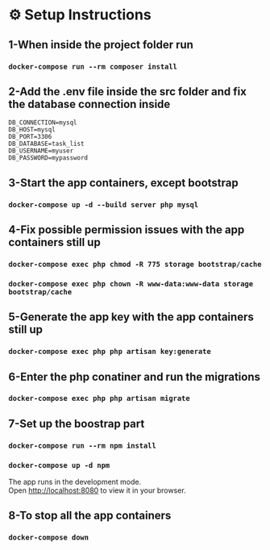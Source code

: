 # ⚙️ Setup Instructions

## 1-When inside the project folder run

### `docker-compose run --rm composer install`

## 2-Add the .env file inside the src folder and fix the database connection inside

    DB_CONNECTION=mysql
    DB_HOST=mysql
    DB_PORT=3306
    DB_DATABASE=task_list
    DB_USERNAME=myuser
    DB_PASSWORD=mypassword

## 3-Start the app containers, except bootstrap

### `docker-compose up -d --build server php mysql`

## 4-Fix possible permission issues with the app containers still up

### `docker-compose exec php chmod -R 775 storage bootstrap/cache`

### `docker-compose exec php chown -R www-data:www-data storage bootstrap/cache`

## 5-Generate the app key with the app containers still up

### `docker-compose exec php php artisan key:generate`

## 6-Enter the php conatiner and run the migrations

### `docker-compose exec php php artisan migrate`

## 7-Set up the boostrap part

### `docker-compose run --rm npm install`

### `docker-compose up -d npm`

The app runs in the development mode.\
Open [http://localhost:8080](http://localhost:8080) to view it in your browser.

## 8-To stop all the app containers

### `docker-compose down`
